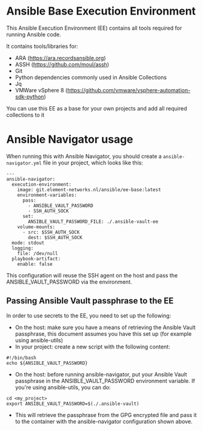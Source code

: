 # Ansible Base Execution Environment
This Ansible Execution Environment (EE) contains all tools required for running Ansible code.

It contains tools/libraries for:

* ARA (https://ara.recordsansible.org)
* ASSH (https://github.com/moul/assh)
* Git
* Python dependencies commonly used in Ansible Collections
* Jq
* VMWare vSphere 8 (https://github.com/vmware/vsphere-automation-sdk-python)

You can use this EE as a base for your own projects and add all required collections to it

# Ansible Navigator usage
When running this with Ansible Navigator, you should create a `ansible-navigator.yml` file
in your project, which looks like this:

```
---
ansible-navigator:
  execution-environment:
    image: git.element-networks.nl/ansible/ee-base:latest
    environment-variables:
      pass:
        - ANSIBLE_VAULT_PASSWORD
        - SSH_AUTH_SOCK
      set:
        ANSIBLE_VAULT_PASSWORD_FILE: ./.ansible-vault-ee
    volume-mounts:
      - src: $SSH_AUTH_SOCK
        dest: $SSH_AUTH_SOCK
  mode: stdout
  logging:
    file: /dev/null
  playbook-artifact:
    enable: false
```

This configuration will reuse the SSH agent on the host and pass the ANSIBLE_VAULT_PASSWORD
via the environment.

## Passing Ansible Vault passphrase to the EE
In order to use secrets to the EE, you need to set up the following:

* On the host: make sure you have a means of retrieving the Ansible Vault passphrase, this document
  assumes you have this set up (for example using ansible-utils)
* In your project: create a new script with the following content:

```
#!/bin/bash
echo ${ANSIBLE_VAULT_PASSWORD}
```

* On the host: before running ansible-navigator, put your Ansible Vault passphrase in the
  ANSIBLE_VAULT_PASSWORD environment variable. If you're using ansible-utils, you can do:

```
cd <my_project>
export ANSIBLE_VAULT_PASSWORD=$(./.ansible-vault)
```

* This will retrieve the passphrase from the GPG encrypted file and pass it to the container
  with the ansible-navigator configuration shown above.

